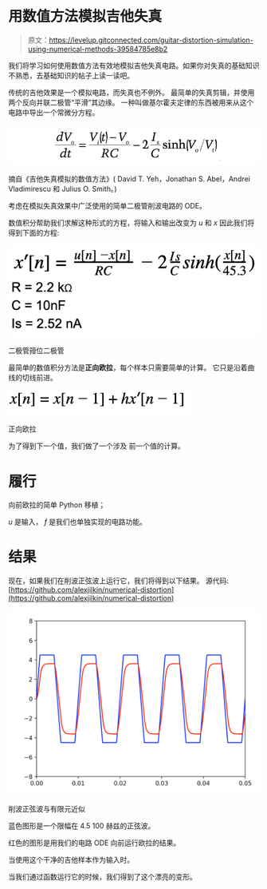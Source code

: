 # 用数值方法模拟吉他失真

> 原文：<https://levelup.gitconnected.com/guitar-distortion-simulation-using-numerical-methods-39584785e8b2>

我们将学习如何使用数值方法有效地模拟吉他失真电路。如果你对失真的基础知识不熟悉，去基础知识的帖子上读一读吧。

传统的吉他效果是一个模拟电路，而失真也不例外。
最简单的失真剪辑，并使用两个反向并联二极管“平滑”其边缘。
一种叫做基尔霍夫定律的东西被用来从这个电路中导出一个常微分方程。

![](img/4a8930e7fc2f4c070e27f764886adb23.png)

摘自《吉他失真模拟的数值方法》( David T. Yeh，Jonathan S. Abel，Andrei Vladimirescu 和 Julius O. Smith。)

考虑在模拟失真效果中广泛使用的简单二极管削波电路的 ODE。

数值积分帮助我们求解这种形式的方程，将输入和输出改变为 *u* 和 *x* 因此我们将得到下面的方程:

![](img/dbdbc4199eff9112b1bc9327c7413420.png)

二极管箝位二极管

最简单的数值积分方法是**正向欧拉**，每个样本只需要简单的计算。
它只是沿着曲线的切线前进。

![](img/e76fd513031342f1909c40d3f1092e59.png)

正向欧拉

为了得到下一个值，我们做了一个涉及
前一个值的计算。

# 履行

向前欧拉的简单 Python 移植；

*u* 是输入， *f* 是我们也单独实现的电路功能。

# 结果

现在，如果我们在削波正弦波上运行它，我们将得到以下结果。
源代码:[https://github.com/alexjilkin/numerical-distortion](https://github.com/alexjilkin/numerical-distortion)

![](img/52f60798517715fa165c64498b7aa285.png)

削波正弦波与有限元近似

蓝色图形是一个限幅在 4.5 100 赫兹的正弦波。

红色的图形是用我们的电路 ODE 向前运行欧拉的结果。

当使用这个干净的吉他样本作为输入时。

当我们通过函数运行它的时候，我们得到了这个漂亮的变形。